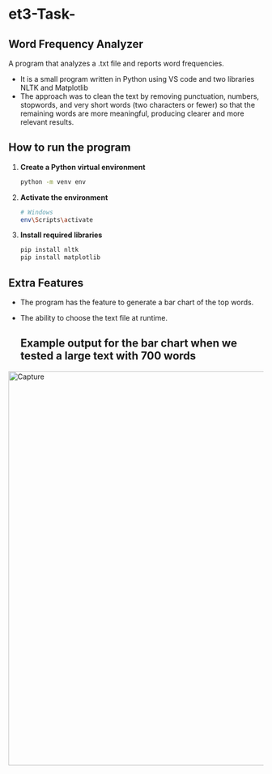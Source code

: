 # et3-Task-
## Word Frequency Analyzer
A program that analyzes a .txt file and reports word frequencies.

- It is a small program written in Python using VS code and two libraries NLTK and Matplotlib
- The approach was to clean the text by removing punctuation, numbers, stopwords, and very short words (two characters or fewer) so that the remaining words are more meaningful, producing clearer and more relevant results.

## How to run the program 

1. **Create a Python virtual environment**
    ```bash
    python -m venv env
    ```

2. **Activate the environment**
    ```bash
    # Windows
    env\Scripts\activate
    ```

3. **Install required libraries**
    ```bash
    pip install nltk
    pip install matplotlib
    ```

## Extra Features 
- The program has the feature to generate a bar chart of the top words.
- The ability to choose the text file at runtime.

  ## Example output for the bar chart when we tested a large text with 700 words

<img width="1051" height="779" alt="Capture" src="https://github.com/user-attachments/assets/240c7fda-8516-4a22-9f07-5e620487505f" />
